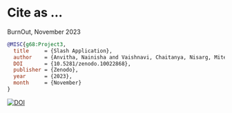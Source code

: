 # Cite as ...

BurnOut,
November 2023

```bibtex
@MISC{g68:Project3,
  title     = {Slash Application},
  author    = {Anvitha, Nainisha and Vaishnavi, Chaitanya, Nisarg, Mitesh and Aniruddha},
  DOI 	    = {10.5281/zenodo.10022868},
  publisher = {Zenodo},
  year      = {2023},
  month     = {November}
}

```
[![DOI](https://zenodo.org/badge/698975832.svg)](https://zenodo.org/doi/10.5281/zenodo.10022867)
